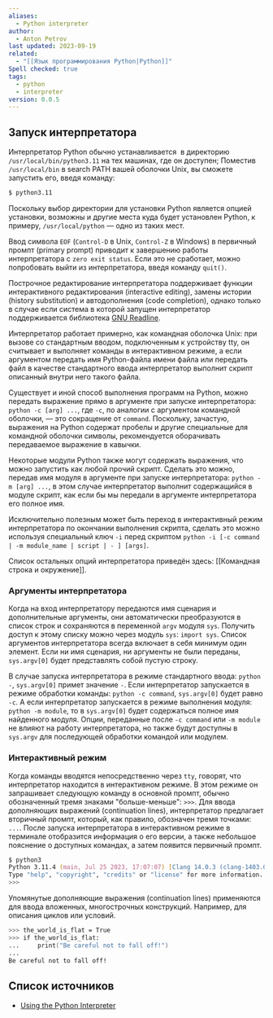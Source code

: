 ```yaml
---
aliases:
  - Python interpreter
author:
  - Anton Petrov
last updated: 2023-09-19
related:
  - "[[Язык программирования Python|Python]]"
Spell checked: true
tags:
  - python
  - interpreter
version: 0.0.5
---
```

## Запуск интерпретатора

Интерпретатор Python обычно устанавливается  в директорию `/usr/local/bin/python3.11` на тех машинах, где он доступен; Поместив `/usr/local/bin` в search PATH вашей оболочки Unix, вы сможете запустить его, введя команду:

```Zsh
$ python3.11
```

Поскольку выбор директории для установки Python является опцией установки, возможны и другие места куда будет установлен Python, к примеру, `/usr/local/python` — одно из таких мест.

Ввод символа `EOF` (`Control-D` в Unix, `Control-Z` в Windows) в первичный промпт (primary prompt) приводит к завершению работы интерпретатора с `zero exit status`. Если это не сработает, можно попробовать выйти из интерпретатора, введя команду `quit()`.

Построчное редактирование интерпретатора поддерживает функции интерактивного редактирования (interactive editing), замены истории (history substitution) и автодополнения (code completion), однако только в случае если система в которой запущен интерпретатор поддерживается библиотека [GNU Readline](https://tiswww.case.edu/php/chet/readline/rltop.html).

Интерпретатор работает примерно, как командная оболочка Unix: при вызове со стандартным вводом, подключенным к устройству tty, он считывает и выполняет команды в интерактивном режиме, а если аргументом передать имя Python-файла  имени файла или передать файл в качестве стандартного ввода интерпретатор выполнит скрипт описанный внутри него такого файла.

Существует и иной способ выполнения программ на Python, можно передать выражение прямо в аргументе при запуске интерпретатора: `python -c [arg] ...`, где `-c`, по аналогии с аргументом командной оболочки, — это сокращение от `command`. Поскольку, зачастую, выражения на Python содержат пробелы и другие специальные для командной оболочки символы, рекомендуется оборачивать передаваемое выражение в кавычки.

Некоторые модули Python также могут содержать выражения, что можно запустить как любой прочий скрипт. Сделать это можно, передав имя модуля в аргументе при запуске интерпретатора: `python -m [arg] ...`, в этом случае интерпретатор выполнит содержащийся в модуле скрипт, как если бы мы передали в аргументе интерпретатора его полное имя.

Исключительно полезным может быть переход в интерактивный режим интерпретатора по окончании выполнения скрипта, сделать это можно используя специальный ключ `-i` перед скриптом `python -i [-c command | -m module_name | script | - ] [args]`.

Список остальных опций интерпретатора приведён здесь: [[Командная строка и окружение]].

### Аргументы интерпретатора

Когда на вход интерпретатору передаются имя сценария и дополнительные аргументы, они автоматически преобразуются в список строк и сохраняются в переменной `argv` модуля `sys`. Получить доступ к этому списку можно через модуль `sys`: `import sys`. Список аргументов интерпретатора всегда включает в себя минимум один элемент. Если ни имя сценария, ни аргументы не были переданы, `sys.argv[0]` будет представлять собой пустую строку. 

В случае запуска интерпретатора в режиме стандартного ввода: `python -`, `sys.argv[0]` примет значение `-`. Если интерпретатор запускается в режиме обработки команды: `python -c command`, `sys.argv[0]` будет равно `-c`. А если интерпретатор запускается в режиме выполнения модуля: `python -m module`, то в `sys.argv[0]` будет содержаться полное имя найденного модуля. Опции, переданные после `-c command` или `-m module` не влияют на работу интерпретатора, но также будут доступны в `sys.argv` для последующей обработки командой или модулем.

### Интерактивный режим

Когда команды вводятся непосредственно через `tty`, говорят, что интерпретатор находится в интерактивном режиме. В этом режиме он запрашивает следующую команду в основной промпт, обычно обозначенный тремя знаками "больше-меньше": `>>>`. Для ввода дополняющих выражений (continuation lines), интерпретатор предлагает вторичный промпт, который, как правило, обозначен тремя точками: `...`. После запуска интерпретатора в интерактивном режиме в терминале отобразится информация о его версии, а также небольшое пояснение о доступных командах, а затем появится первичный промпт.

```Zsh
$ python3
Python 3.11.4 (main, Jul 25 2023, 17:07:07) [Clang 14.0.3 (clang-1403.0.22.14.1)] on darwin
Type "help", "copyright", "credits" or "license" for more information.
>>>
```

Упомянутые дополняющие выражения (continuation lines) применяются для ввода вложенных, многострочных конструкций. Например, для описания циклов или условий.

```Zsh
>>> the_world_is_flat = True
>>> if the_world_is_flat:
...     print("Be careful not to fall off!")
...
Be careful not to fall off!
```

## Список источников

- [Using the Python Interpreter](https://docs.python.org/3/tutorial/interpreter.html)